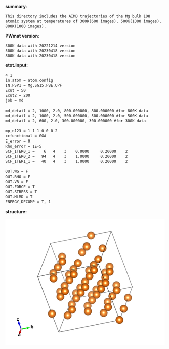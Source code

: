 **summary**:
    
    This directory includes the AIMD trajectories of the Mg bulk 108 atomic system at temperatures of 300K(600 images), 500K(1000 images), 800K(1000 images).

**PWmat version**: 
    
    300K data with 20221214 version
    500K data with 20230418 version
    800K data with 20230418 version

**etot.input**:

    4 1
    in.atom = atom.config
    IN.PSP1 = Mg.SG15.PBE.UPF
    Ecut = 50
    Ecut2 = 200
    job = md

    md_detail = 2, 1000, 2.0, 800.000000, 800.000000 #for 800K data
    md_detail = 2, 1000, 2.0, 500.000000, 500.000000 #for 500K data
    md_detail = 2, 600, 2.0, 300.000000, 300.000000 #for 300K data
    
    mp_n123 = 1 1 1 0 0 0 2
    xcfunctional = GGA
    E_error = 0
    Rho_error = 1E-5
    SCF_ITER0_1 =    6   4    3    0.0000     0.20000    2
    SCF_ITER0_2 =   94   4    3    1.0000     0.20000    2
    SCF_ITER1_1 =   40   4    3    1.0000     0.20000    2

    OUT.WG = F 
    OUT.RHO = F 
    OUT.VR = F 
    OUT.FORCE = T 
    OUT.STRESS = T 
    OUT.MLMD = T
    ENERGY_DECOMP = T, 1

**structure:**

![](/mg/POSCAR.png)



